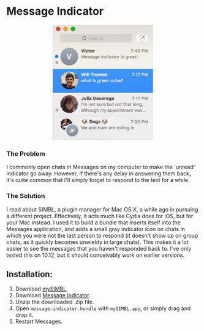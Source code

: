 # Message Indicator

<p align="center">
  <img src="preview.jpg" height="300" >
</p>

### The Problem
I commonly open chats in Messages on my computer to make the 'unread' indicator go away.  However, if there's any delay in answering them back, it's quite common that I'll simply forget to respond to the text for a while.

### The Solution
I read about SIMBL, a plugin manager for Mac OS X, a while ago in pursuing a different project.  Effectively, it acts much like Cydia does for iOS, but for your Mac instead.  I used it to build a bundle that inserts itself into the Messages application, and adds a small gray indicator icon on chats in which you were not the last person to respond (it doesn't show up on group chats, as it quickly becomes unwieldy in large chats).  This makes it a lot easier to see the messages that you haven't responded back to.  I've only tested this on 10.12, but it should conceivably work on earlier versions.

## Installation:
1. Download [mySIMBL](https://github.com/w0lfschild/app_updates/raw/master/mySIMBL/mySIMBL_0.2.5.zip).
2. Download [Message Indicator](https://github.com/dado3212/message-indicator/raw/master/build/message-indicator.zip).
3. Unzip the downloaded .zip file.
4. Open `message-indicator.bundle` with `mySIMBL.app`, or simply drag and drop it.
5. Restart Messages.
